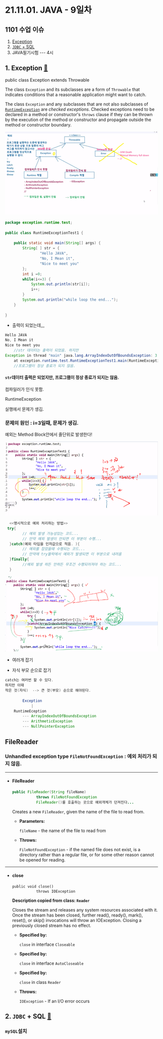# 21.11.01. JAVA - 9일차

## 1101 수업 이슈

1. [Exception](##1.-Exception-📑)
2. [`JDBC` + SQL](##2.-`JDBC`-+-SQL-📑)
3. JAVA필기시험 --- 4시

## 1. Exception [📑](##1101-수업-이슈)

public class Exception
extends Throwable


The class `Exception` and its subclasses are a form of `Throwable` that indicates conditions that a reasonable application might want to catch.

The class `Exception` and any subclasses that are not also subclasses of [`RuntimeException`](https://docs.oracle.com/javase/8/docs/api/java/lang/RuntimeException.html) are *checked exceptions*. Checked exceptions need to be declared in a method or constructor's `throws` clause if they can be thrown by the execution of the method or constructor and propagate outside the method or constructor boundary.

![](./image/1101-01.png)

```java
package exception.runtime.test;

public class RuntimeExceptionTest1 {

	public static void main(String[] args) {
		String[ ] str = {
				"Hello JAVA",
				"No, I Mean it",
				"Nice to meet you"
		};
		int i =0;
		while(i<=3) {
			System.out.println(str[i]);
			i++;
		}
		System.out.println("while loop the end...");
	}

}
```

* 출력이 되었는데,,,

```java
Hello JAVA
No, I Mean it
Nice to meet you
    //str 데이터는 출력이 되었음. 하지만
Exception in thread "main" java.lang.ArrayIndexOutOfBoundsException: 3
	at exception.runtime.test.RuntimeExceptionTest1.main(RuntimeExceptionTest1.java:13)
    //프로그램이 정상 종료가 되지 않음.

```

#### `str`데이터 출력은 되었지만, 프로그램이 정상 종료가 되지는 않음.

컴파일러가 인식 못함.

RuntimeException

실행에서 문제가 생김.



### 문제의 원인 : i=3일때, 문제가 생김.

예외는 Method Block안에서 줄단위로 발생한다!

![](./image/1101-02.png)

```java
  <<명시적으로 예외 처리하는 방법>>
 try{
  		// 예외 발생 가능성있는 코드...
  		// 만약 예외 발생이 안되면 이 부분이 수행...
  }catch(예외 타입을 인자값으로 적음. ){
  		// 예외를 잡았을때 수행되는 코드...
  		// 만약에 try블락에서 예외가 발생되면 이 부분으로 내려옴
  }finally{
  		//예외 발생 하든 안하든 무조건 수행되어져야 하는 코드...
  }
```

![](./image/1101-03.png)

* 여러개 잡기

* 자식 부모 순으로 잡기

```java
catch는 여러번 할 수 있다.
하지만 이때
작은 것(자식)  --> 큰 것(부모) 순으로 해야된다.

 		Exception
 			|
 	RuntimeEception
    	--- ArrayIndexOutOfBoundsException
       	--- ArithmeticException
     	--- NullPointerException
```

## FileReader

### Unhandled exception type `FileNotFoundException` : 예외 처리가 되지 않음.

------

- #### FileReader

  ```java
  public FileReader(String fileName)
             throws FileNotFoundException
             FileReader()를 호출하는 곳으로 예외객체가 던져진다...
  ```

  Creates a new `FileReader`, given the name of the file to read from.

  - **Parameters:**

    `fileName` - the name of the file to read from

  - **Throws:**

    `FileNotFoundException` - if the named file does not exist, is a directory rather than a regular file, or for some other reason cannot be opened for reading.

------

- #### close

  ```
  public void close()
             throws IOException
  ```

  **Description copied from class: `Reader`**

  Closes the stream and releases any system resources associated with it. Once the stream has been closed, further read(), ready(), mark(), reset(), or skip() invocations will throw an IOException. Closing a previously closed stream has no effect.

  - **Specified by:**

    `close` in interface `Closeable`

  - **Specified by:**

    `close` in interface `AutoCloseable`

  - **Specified by:**

    `close` in class `Reader`

  - **Throws:**

    `IOException` - If an I/O error occurs

## 2. `JDBC` + SQL [📑](##1101-수업-이슈)

### `mySQL`설치

